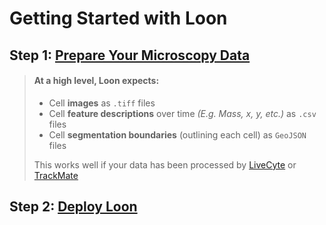 # Getting Started with Loon

## Step 1: [Prepare Your Microscopy Data](./data.md)
>
> #### At a high level, Loon expects:
> - Cell **images** as `.tiff` files
> - Cell **feature descriptions** over time _(E.g. Mass, x, y, etc.)_ as `.csv` files
> - Cell **segmentation boundaries** (outlining each cell) as `GeoJSON` files
> 
> 
> This works well if your data has been processed by [LiveCyte](https://www.phasefocus.com/livecyte) or [TrackMate](https://imagej.net/plugins/trackmate/)

## Step 2: [Deploy Loon](./quickstart.md)

